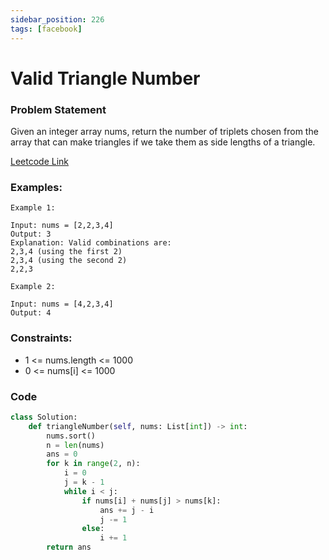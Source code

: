 ```yaml
---
sidebar_position: 226
tags: [facebook]
---
```


# Valid Triangle Number

### Problem Statement

Given an integer array nums, return the number of triplets chosen from the array that can make triangles if we take them as side lengths of a triangle.

[Leetcode Link](https://leetcode.com/problems/valid-triangle-number)

### Examples:

```
Example 1:

Input: nums = [2,2,3,4]
Output: 3
Explanation: Valid combinations are:
2,3,4 (using the first 2)
2,3,4 (using the second 2)
2,2,3

Example 2:

Input: nums = [4,2,3,4]
Output: 4
```

### Constraints:

- 1 <= nums.length <= 1000
- 0 <= nums[i] <= 1000

### Code

```python title="Python Code"
class Solution:
    def triangleNumber(self, nums: List[int]) -> int:
        nums.sort()
        n = len(nums)
        ans = 0
        for k in range(2, n):
            i = 0
            j = k - 1
            while i < j:
                if nums[i] + nums[j] > nums[k]:
                    ans += j - i
                    j -= 1
                else:
                    i += 1
        return ans
```
